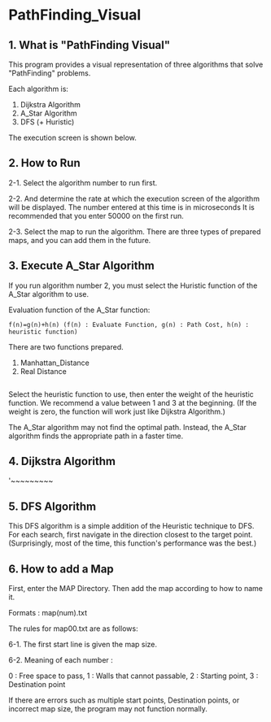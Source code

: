  # PathFinding_Visual

 ## 1. What is "PathFinding Visual"
 This program provides a visual representation of three algorithms that solve "PathFinding" problems.

Each algorithm is:
1. Dijkstra Algorithm
2. A_Star Algorithm
3. DFS (+ Huristic)

The execution screen is shown below.
<img>
 
 ## 2. How to Run 
2-1. Select the algorithm number to run first.
<img>

2-2. And determine the rate at which the execution screen of the algorithm will be displayed. The number entered at this time is in microseconds It is recommended that you enter 50000 on the first run.
<img>

2-3. Select the map to run the algorithm. There are three types of prepared maps, and you can add them in the future.
<img>

 ## 3. Execute A_Star Algorithm
If you run algorithm number 2, you must select the Huristic function of the A_Star algorithm to use.

Evaluation function of the A_Star function: 
    
    f(n)=g(n)+h(n) (f(n) : Evaluate Function, g(n) : Path Cost, h(n) : heuristic function)

There are two functions prepared.
1. Manhattan_Distance
2. Real Distance
<img>

Select the heuristic function to use, then enter the weight of the heuristic function. We recommend a value between 1 and 3 at the beginning. (If the weight is zero, the function will work just like Dijkstra Algorithm.)

The A_Star algorithm may not find the optimal path. Instead, the A_Star algorithm finds the appropriate path in a faster time.
<img>

 ## 4. Dijkstra Algorithm
 '~~~~~~~~~

 ## 5. DFS Algorithm
This DFS algorithm is a simple addition of the Heuristic technique to DFS.
For each search, first navigate in the direction closest to the target point.
(Surprisingly, most of the time, this function's performance was the best.)

 ## 6. How to add a Map
First, enter the MAP Directory. Then add the map according to how to name it.
<img>

Formats : map(num).txt
<img>

The rules for map00.txt are as follows:

6-1. The first start line is given the map size.

6-2. Meaning of each number : 

0 : Free space to pass, 1 : Walls that cannot passable, 2 : Starting point, 3 : Destination point
 
If there are errors such as multiple start points, Destination points, or incorrect map size, the program may not function normally.
